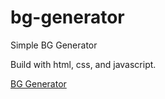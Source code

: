 # bg-generator

Simple BG Generator

Build with html, css, and javascript.

[BG Generator](https://gonexwind.github.io/bg-generator)

